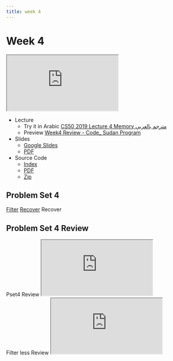 ```yaml
---
title: week 4
---
```


# Week 4

<iframe src="https://www.youtube.com/embed/cF6YkH-8vFk"></iframe>


- Lecture
  - Try it in Arabic
    [CS50 2019 Lecture 4 Memory مترجم بالعربي](https://www.youtube.com/embed/hI67W_nFjxw)
  - Preview
     [Week4 Review - Code_ Sudan Program](https://www.youtube.com/embed/rNWRKQKPN4U)
- Slides
  - <a href="https://docs.google.com/presentation/d/15retFlVW_bH8MqEQHlcDQiFemMcRGUpHWn7VWQ4ftaE/edit?usp=sharing">Google Slides</a>
  - <a href="https://cdn.cs50.net/2019/fall/lectures/4/lecture4.pdf">PDF</a>
- Source Code
  - <a href="https://cdn.cs50.net/2019/fall/lectures/4/src4/">Index</a>
  - <a href="https://cdn.cs50.net/2019/fall/lectures/4/src4.pdf">PDF</a>
  - <a href="https://cdn.cs50.net/2019/fall/lectures/4/src4.zip">Zip</a>

## Problem Set 4

[Filter](https://lab.cs50.io/code-sudan/labs/main/pset4/Filter/)
[Recover](https://lab.cs50.io/code-sudan/labs/main/pset4/Recover/)
Recover
## Problem Set 4 Review 
<div class="box" >Pset4  Review  <iframe src="https://www.youtube.com/embed/t6kxdGiH1Ys"></iframe></div>
<div class="box" >Filter less  Review  <iframe src="https://www.youtube.com/embed/WTKXLRzXIfE"></iframe></div>

